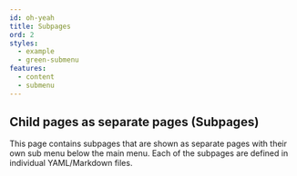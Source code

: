 ```yaml
---
id: oh-yeah
title: Subpages
ord: 2
styles:
  - example
  - green-submenu
features:
  - content
  - submenu
---
```

## Child pages as separate pages (Subpages)

This page contains subpages that are shown as separate pages with their own sub menu below the main menu. Each of the subpages are defined in individual YAML/Markdown files.